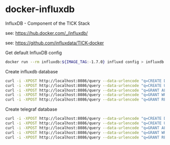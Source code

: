 # docker-influxdb
InfluxDB - Component of the TICK Stack

see: https://hub.docker.com/_/influxdb/

see: https://github.com/influxdata/TICK-docker

Get default InfluxDB config
```bash
docker run --rm influxdb:${IMAGE_TAG:-1.7.0} influxd config > influxdb.conf
```

Create influxdb database
```bash
curl -i -XPOST http://localhost:8086/query --data-urlencode "q=CREATE DATABASE cadvisor"
curl -i -XPOST http://localhost:8086/query --data-urlencode "q=CREATE USER cadvisor WITH PASSWORD 'cadvisor'"
curl -i -XPOST http://localhost:8086/query --data-urlencode "q=GRANT ALL PRIVILEGES ON cadvisor TO cadvisor"
curl -i -XPOST http://localhost:8086/query --data-urlencode "q=GRANT WRITE ON cadvisor TO cadvisor"
curl -i -XPOST http://localhost:8086/query --data-urlencode "q=GRANT READ ON cadvisor TO cadvisor"
```

Create telegraf database
```bash
curl -i -XPOST http://localhost:8086/query --data-urlencode "q=CREATE DATABASE telegraf"
curl -i -XPOST http://localhost:8086/query --data-urlencode "q=CREATE USER telegraf WITH PASSWORD 'telegraf'"
curl -i -XPOST http://localhost:8086/query --data-urlencode "q=GRANT ALL PRIVILEGES ON telegraf TO telegraf"
curl -i -XPOST http://localhost:8086/query --data-urlencode "q=GRANT WRITE ON telegraf TO telegraf"
curl -i -XPOST http://localhost:8086/query --data-urlencode "q=GRANT READ ON telegraf TO telegraf"
```
